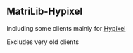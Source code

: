 ## MatriLib-Hypixel

Including some clients mainly for [Hypixel](https://hypixel.net/)

Excludes very old clients
